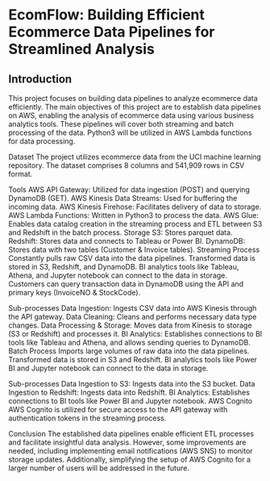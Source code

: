 # EcomFlow: Building Efficient Ecommerce Data Pipelines for Streamlined Analysis

## Introduction
This project focuses on building data pipelines to analyze ecommerce data efficiently. The main objectives of this project are to establish data pipelines on AWS, enabling the analysis of ecommerce data using various business analytics tools. These pipelines will cover both streaming and batch processing of the data. Python3 will be utilized in AWS Lambda functions for data processing.

Dataset
The project utilizes ecommerce data from the UCI machine learning repository. The dataset comprises 8 columns and 541,909 rows in CSV format.

Tools
AWS API Gateway: Utilized for data ingestion (POST) and querying DynamoDB (GET).
AWS Kinesis Data Streams: Used for buffering the incoming data.
AWS Kinesis Firehose: Facilitates delivery of data to storage.
AWS Lambda Functions: Written in Python3 to process the data.
AWS Glue: Enables data catalog creation in the streaming process and ETL between S3 and Redshift in the batch process.
Storage
S3: Stores parquet data.
Redshift: Stores data and connects to Tableau or Power BI.
DynamoDB: Stores data with two tables (Customer & Invoice tables).
Streaming Process
Constantly pulls raw CSV data into the data pipelines. Transformed data is stored in S3, Redshift, and DynamoDB. BI analytics tools like Tableau, Athena, and Jupyter notebook can connect to the data in storage. Customers can query transaction data in DynamoDB using the API and primary keys (InvoiceNO & StockCode).

Sub-processes
Data Ingestion: Ingests CSV data into AWS Kinesis through the API gateway.
Data Cleaning: Cleans and performs necessary data type changes.
Data Processing & Storage: Moves data from Kinesis to storage (S3 or Redshift) and processes it.
BI Analytics: Establishes connections to BI tools like Tableau and Athena, and allows sending queries to DynamoDB.
Batch Process
Imports large volumes of raw data into the data pipelines. Transformed data is stored in S3 and Redshift. BI analytics tools like Power BI and Jupyter notebook can connect to the data in storage.

Sub-processes
Data Ingestion to S3: Ingests data into the S3 bucket.
Data Ingestion to Redshift: Ingests data into Redshift.
BI Analytics: Establishes connections to BI tools like Power BI and Jupyter notebook.
AWS Cognito
AWS Cognito is utilized for secure access to the API gateway with authentication tokens in the streaming process.

Conclusion
The established data pipelines enable efficient ETL processes and facilitate insightful data analysis. However, some improvements are needed, including implementing email notifications (AWS SNS) to monitor storage updates. Additionally, simplifying the setup of AWS Cognito for a larger number of users will be addressed in the future.
